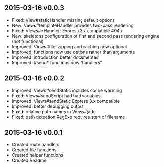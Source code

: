 
2015-03-16 v0.0.3
--------------------------------------------------------
* Fixed: View#staticHandler missing default options
* New: Views#templateHandler provides two-pass rendering
* Fixed: Views#*Handler: Express 3.x compatible 404s
* New: skeletons configuration of first and second pass rendering engine (not functional)
* Improved: Views#file: zipping and caching now optional
* Improved: functions now use options rather than arguments
* Improved: introduction better documented
* Improved: #send* functions now "handlers"


2015-03-16 v0.0.2
--------------------------------------------------------
* Improved: Views#sendStatic includes cache warming
* Fixed: Views#sendScript had bad variables
* Improved: Views#sendStatic Express 3.x compatible
* Improved: better debugging output
* Fixed: relative path names in Views#jade
* Fixed: path detection RegExp requires start of filename


2015-03-16 v0.0.1
--------------------------------------------------------
* Created route handlers
* Created file functions
* Created helper functions
* Created Readme